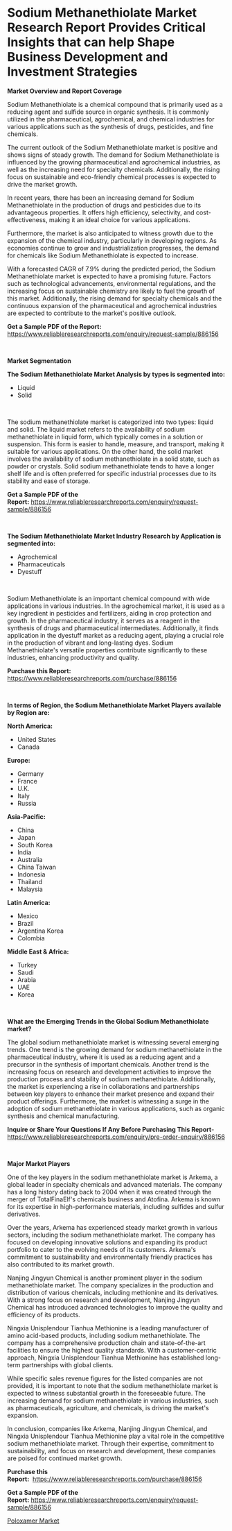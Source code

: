 <p><h1>Sodium Methanethiolate Market Research Report Provides Critical Insights that can help Shape Business Development and Investment Strategies</h1></p><p><strong>Market Overview and Report Coverage</strong></p>
<p><p>Sodium Methanethiolate is a chemical compound that is primarily used as a reducing agent and sulfide source in organic synthesis. It is commonly utilized in the pharmaceutical, agrochemical, and chemical industries for various applications such as the synthesis of drugs, pesticides, and fine chemicals.</p><p>The current outlook of the Sodium Methanethiolate market is positive and shows signs of steady growth. The demand for Sodium Methanethiolate is influenced by the growing pharmaceutical and agrochemical industries, as well as the increasing need for specialty chemicals. Additionally, the rising focus on sustainable and eco-friendly chemical processes is expected to drive the market growth.</p><p>In recent years, there has been an increasing demand for Sodium Methanethiolate in the production of drugs and pesticides due to its advantageous properties. It offers high efficiency, selectivity, and cost-effectiveness, making it an ideal choice for various applications.</p><p>Furthermore, the market is also anticipated to witness growth due to the expansion of the chemical industry, particularly in developing regions. As economies continue to grow and industrialization progresses, the demand for chemicals like Sodium Methanethiolate is expected to increase.</p><p>With a forecasted CAGR of 7.9% during the predicted period, the Sodium Methanethiolate market is expected to have a promising future. Factors such as technological advancements, environmental regulations, and the increasing focus on sustainable chemistry are likely to fuel the growth of this market. Additionally, the rising demand for specialty chemicals and the continuous expansion of the pharmaceutical and agrochemical industries are expected to contribute to the market's positive outlook.</p></p>
<p><strong>Get a Sample PDF of the Report:</strong> <a href="https://www.reliableresearchreports.com/enquiry/request-sample/886156">https://www.reliableresearchreports.com/enquiry/request-sample/886156</a></p>
<p>&nbsp;</p>
<p><strong>Market Segmentation</strong></p>
<p><strong>The Sodium Methanethiolate Market Analysis by types is segmented into:</strong></p>
<p><ul><li>Liquid</li><li>Solid</li></ul></p>
<p>&nbsp;</p>
<p><p>The sodium methanethiolate market is categorized into two types: liquid and solid. The liquid market refers to the availability of sodium methanethiolate in liquid form, which typically comes in a solution or suspension. This form is easier to handle, measure, and transport, making it suitable for various applications. On the other hand, the solid market involves the availability of sodium methanethiolate in a solid state, such as powder or crystals. Solid sodium methanethiolate tends to have a longer shelf life and is often preferred for specific industrial processes due to its stability and ease of storage.</p></p>
<p><strong>Get a Sample PDF of the Report:</strong>&nbsp;<a href="https://www.reliableresearchreports.com/enquiry/request-sample/886156">https://www.reliableresearchreports.com/enquiry/request-sample/886156</a></p>
<p>&nbsp;</p>
<p><strong>The Sodium Methanethiolate Market Industry Research by Application is segmented into:</strong></p>
<p><ul><li>Agrochemical</li><li>Pharmaceuticals</li><li>Dyestuff</li></ul></p>
<p>&nbsp;</p>
<p><p>Sodium Methanethiolate is an important chemical compound with wide applications in various industries. In the agrochemical market, it is used as a key ingredient in pesticides and fertilizers, aiding in crop protection and growth. In the pharmaceutical industry, it serves as a reagent in the synthesis of drugs and pharmaceutical intermediates. Additionally, it finds application in the dyestuff market as a reducing agent, playing a crucial role in the production of vibrant and long-lasting dyes. Sodium Methanethiolate's versatile properties contribute significantly to these industries, enhancing productivity and quality.</p></p>
<p><strong>Purchase this Report:</strong>&nbsp; <a href="https://www.reliableresearchreports.com/purchase/886156">https://www.reliableresearchreports.com/purchase/886156</a></p>
<p>&nbsp;</p>
<p><strong>In terms of Region, the Sodium Methanethiolate Market Players available by Region are:</strong></p>
<p>
    <p> <strong> North America: </strong>
        <ul>
            <li>United States</li>
            <li>Canada</li>
        </ul>
        </p> 
    <p> <strong> Europe: </strong>
        <ul>
            <li>Germany</li>
            <li>France</li>
            <li>U.K.</li>
            <li>Italy</li>
            <li>Russia</li>
        </ul>
        </p> 
    <p> <strong> Asia-Pacific: </strong>
        <ul>
            <li>China</li>
            <li>Japan</li>
            <li>South Korea</li>
            <li>India</li>
            <li>Australia</li>
            <li>China Taiwan</li>
            <li>Indonesia</li>
            <li>Thailand</li>
            <li>Malaysia</li>
        </ul>
        </p> 
    <p> <strong> Latin America: </strong>
        <ul>
            <li>Mexico</li>
            <li>Brazil</li>
            <li>Argentina Korea</li>
            <li>Colombia</li>
        </ul>
        </p> 
    <p> <strong> Middle East & Africa: </strong>
        <ul>
            <li>Turkey</li>
            <li>Saudi</li>
            <li>Arabia</li>
            <li>UAE</li>
            <li>Korea</li>
        </ul>
    </p>
    </p>
<p>&nbsp;</p>
<p><strong>What are the Emerging Trends in the Global Sodium Methanethiolate market?</strong></p>
<p><p>The global sodium methanethiolate market is witnessing several emerging trends. One trend is the growing demand for sodium methanethiolate in the pharmaceutical industry, where it is used as a reducing agent and a precursor in the synthesis of important chemicals. Another trend is the increasing focus on research and development activities to improve the production process and stability of sodium methanethiolate. Additionally, the market is experiencing a rise in collaborations and partnerships between key players to enhance their market presence and expand their product offerings. Furthermore, the market is witnessing a surge in the adoption of sodium methanethiolate in various applications, such as organic synthesis and chemical manufacturing.</p></p>
<p><strong>Inquire or Share Your Questions If Any Before Purchasing This Report</strong>- <a href="https://www.reliableresearchreports.com/enquiry/pre-order-enquiry/886156">https://www.reliableresearchreports.com/enquiry/pre-order-enquiry/886156</a></p>
<p>&nbsp;</p>
<p><strong>Major Market Players</strong></p>
<p><p>One of the key players in the sodium methanethiolate market is Arkema, a global leader in specialty chemicals and advanced materials. The company has a long history dating back to 2004 when it was created through the merger of TotalFinaElf's chemicals business and Atofina. Arkema is known for its expertise in high-performance materials, including sulfides and sulfur derivatives.</p><p>Over the years, Arkema has experienced steady market growth in various sectors, including the sodium methanethiolate market. The company has focused on developing innovative solutions and expanding its product portfolio to cater to the evolving needs of its customers. Arkema's commitment to sustainability and environmentally friendly practices has also contributed to its market growth.</p><p>Nanjing Jingyun Chemical is another prominent player in the sodium methanethiolate market. The company specializes in the production and distribution of various chemicals, including methionine and its derivatives. With a strong focus on research and development, Nanjing Jingyun Chemical has introduced advanced technologies to improve the quality and efficiency of its products.</p><p>Ningxia Unisplendour Tianhua Methionine is a leading manufacturer of amino acid-based products, including sodium methanethiolate. The company has a comprehensive production chain and state-of-the-art facilities to ensure the highest quality standards. With a customer-centric approach, Ningxia Unisplendour Tianhua Methionine has established long-term partnerships with global clients.</p><p>While specific sales revenue figures for the listed companies are not provided, it is important to note that the sodium methanethiolate market is expected to witness substantial growth in the foreseeable future. The increasing demand for sodium methanethiolate in various industries, such as pharmaceuticals, agriculture, and chemicals, is driving the market's expansion.</p><p>In conclusion, companies like Arkema, Nanjing Jingyun Chemical, and Ningxia Unisplendour Tianhua Methionine play a vital role in the competitive sodium methanethiolate market. Through their expertise, commitment to sustainability, and focus on research and development, these companies are poised for continued market growth.</p></p>
<p><strong>Purchase this Report:</strong>&nbsp;&nbsp;<a href="https://www.reliableresearchreports.com/purchase/886156">https://www.reliableresearchreports.com/purchase/886156</a></p>
<p></p>
<p><strong>Get a Sample PDF of the Report:</strong>&nbsp;<a href="https://www.reliableresearchreports.com/enquiry/request-sample/886156">https://www.reliableresearchreports.com/enquiry/request-sample/886156</a></p>
<p><p><a href="https://github.com/GroverBarry/Market-Research-Report-List-2/blob/main/poloxamer-market.md">Poloxamer Market</a></p></p>